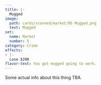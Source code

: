 ```yaml
---
title: |-
  Mugged
image: 
  path: cards/scanned/market/05 Mugged.png
  text: Mugged
set:
  name: Market
  number: 5
category: Crime
effects: 
- |-
  Lose $200
flavor-text: You got mugged going to work.
---
```

Some actual info about this thing TBA.
